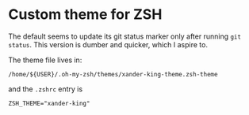 # Custom theme for ZSH

The default seems to update its git status marker only after running `git status`. This version is dumber and quicker, which I aspire to.

The theme file lives in:

`/home/${USER}/.oh-my-zsh/themes/xander-king-theme.zsh-theme`

and the `.zshrc` entry is

`ZSH_THEME="xander-king"`